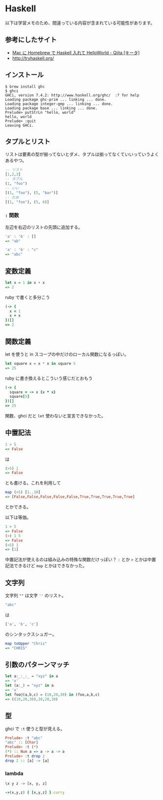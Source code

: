 # Haskell
以下は学習メモのため、間違っている内容が含まれている可能性があります。

## 参考にしたサイト
- [Mac に Homebrew で Haskell 入れて HelloWorld - Qiita [キータ]](http://qiita.com/amay077/items/f2f7f1324ca5ea296dbb)
- http://tryhaskell.org/

## インストール
```
$ brew install ghc
$ ghci
GHCi, version 7.4.2: http://www.haskell.org/ghc/  :? for help
Loading package ghc-prim ... linking ... done.
Loading package integer-gmp ... linking ... done.
Loading package base ... linking ... done.
Prelude> putStrLn "hello, world"
hello, world
Prelude> :quit
Leaving GHCi.
```

## タプルとリスト
リストは要素の型が揃ってないとダメ、タプルは揃ってなくていいっていうよくあるやつ。

```haskell
-- リスト
[1,2,3]
-- タプル
(1, "foo")
-- いい
[(1, "foo"), (5, "bar")]
-- だめ
[(1, "foo"), (5, 6)]
```

### `:` 関数
左辺を右辺のリストの先頭に追加する。

```haskell
'a' : 'b' : []
=> "ab"

'a' : 'b' : "c"
=> "abc"
```

## 変数定義

```haskell
let x = 1 in x + x
=> 2
```

ruby で書くと多分こう

```ruby
(-> {
  x = 1
  x + x
})[]
=> 2
```

## 関数定義
let を使うと in スコープの中だけのローカル関数になるっぽい。

```haskell
let square x = x * x in square 5
=> 25
```

ruby に書き換えるとこういう感じだとおもう
```ruby
(-> {
  square = -> x {x * x}
  square[5]
})[]
=> 25
```

関数、ghci だと `let` 使わないと宣言できなかった。

## 中置記法
```haskell
1 > 5
=> False
```

は

```haskell
(>5) 1
=> False
```
とも書ける。これを利用して

```haskell
map (>5) [1..10]
=> [False,False,False,False,False,True,True,True,True,True]
```
とかできる。

以下は等価。

```haskell
1 > 5
=> False
(>) 1 5
=> False
(>5) 1
=> [1]
```

中置記法が使えるのは組み込みの特殊な関数だけっぽい？
`:` とか `>` とかは中置記法できるけど `map` とかはできなかった。

## 文字列
文字列 `""` は文字 `''` のリスト。

```haskell
"abc"
```
は

```haskell
['a', 'b', 'c']
```
のシンタックスシュガー。

```haskell
map toUpper "Chris"
=> "CHRIS"
```

## 引数のパターンマッチ
```haskell
let a:_:_:_ = "xyz" in a
=> 'x'
let (a:_) = "xyz" in a
=> 'x'
let foo@(a,b,c) = (10,20,30) in (foo,a,b,c)
=> ((10,20,30),10,20,30)
```

## 型
ghci で `:t` 使うと型が見える。

```haskell
Prelude> :t "abc"
"abc" :: [Char]
Prelude> :t (*)
(*) :: Num a => a -> a -> a
Prelude> :t drop 2
drop 2 :: [a] -> [a]
```

### lambda
```haskell
\x y z -> [x, y, z]
```

```ruby
->(x,y,z) { [x,y,z] }.curry
```
